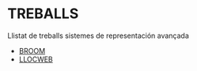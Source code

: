 # TREBALLS
Llistat de treballs sistemes de representación avançada

* [BROOM](https://irenemartinezp.github.io/BROOM/)
* [LLOCWEB](https://irenemartinezp.github.io/LLOCWEB/)
